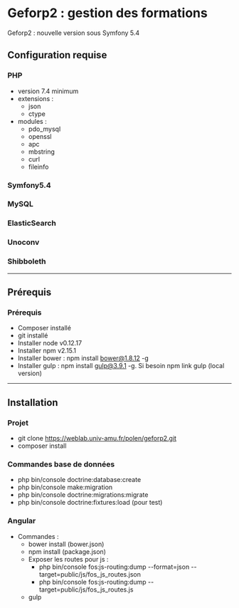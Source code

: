 Geforp2 : gestion des formations
======

Geforp2 : nouvelle version sous Symfony 5.4

Configuration requise
------------

### PHP

* version 7.4 minimum 
* extensions :
    * json
    * ctype
* modules :
    * pdo_mysql
    * openssl
    * apc
    * mbstring
    * curl
    * fileinfo

### Symfony5.4

### MySQL


### ElasticSearch

### Unoconv

### Shibboleth

-----------------
Prérequis
------------

### Prérequis

- Composer installé
- git installé
- Installer node v0.12.17
- Installer npm v2.15.1
- Installer bower : npm install bower@1.8.12 -g
- Installer gulp : npm install gulp@3.9.1 -g. Si besoin npm link gulp (local version)

-----------------
Installation
-----------------

### Projet

* git clone https://weblab.univ-amu.fr/polen/geforp2.git
* composer install

### Commandes base de données
* php bin/console doctrine:database:create
* php bin/console make:migration
* php bin/console doctrine:migrations:migrate
* php bin/console doctrine:fixtures:load (pour test)

### Angular
* Commandes : 
  * bower install (bower.json)
  * npm install (package.json)
  * Exposer les routes pour js :
    * php bin/console fos:js-routing:dump --format=json --target=public/js/fos_js_routes.json
    * php bin/console fos:js-routing:dump --target=public/js/fos_js_routes.js
  * gulp 